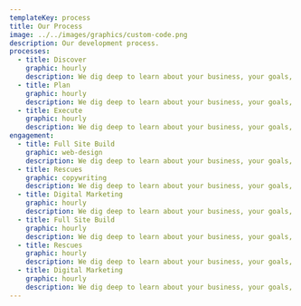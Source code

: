 ```yaml
---
templateKey: process
title: Our Process
image: ../../images/graphics/custom-code.png
description: Our development process.
processes:
  - title: Discover
    graphic: hourly
    description: We dig deep to learn about your business, your goals, and your vision. We identify the pain points, pinpoint any potential obstacles, and determine the full scope of the issues that need to be addressed.
  - title: Plan
    graphic: hourly
    description: We dig deep to learn about your business, your goals, and your vision. We identify the pain points, pinpoint any potential obstacles, and determine the full scope of the issues that need to be addressed.
  - title: Execute
    graphic: hourly
    description: We dig deep to learn about your business, your goals, and your vision. We identify the pain points, pinpoint any potential obstacles, and determine the full scope of the issues that need to be addressed.
engagement:
  - title: Full Site Build
    graphic: web-design
    description: We dig deep to learn about your business, your goals, and your vision. We identify the pain points, pinpoint any potential obstacles, and determine the full scope of the issues that need to be addressed.
  - title: Rescues
    graphic: copywriting
    description: We dig deep to learn about your business, your goals, and your vision. We identify the pain points, pinpoint any potential obstacles, and determine the full scope of the issues that need to be addressed.
  - title: Digital Marketing
    graphic: hourly
    description: We dig deep to learn about your business, your goals, and your vision. We identify the pain points, pinpoint any potential obstacles, and determine the full scope of the issues that need to be addressed.
  - title: Full Site Build
    graphic: hourly
    description: We dig deep to learn about your business, your goals, and your vision. We identify the pain points, pinpoint any potential obstacles, and determine the full scope of the issues that need to be addressed.
  - title: Rescues
    graphic: hourly
    description: We dig deep to learn about your business, your goals, and your vision. We identify the pain points, pinpoint any potential obstacles, and determine the full scope of the issues that need to be addressed.
  - title: Digital Marketing
    graphic: hourly
    description: We dig deep to learn about your business, your goals, and your vision. We identify the pain points, pinpoint any potential obstacles, and determine the full scope of the issues that need to be addressed.
---
```


